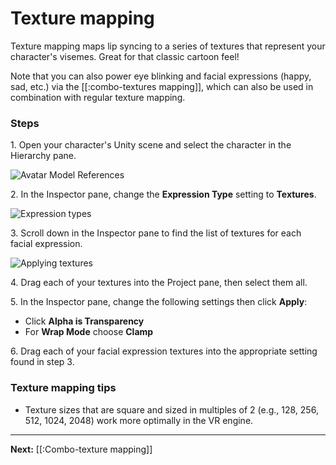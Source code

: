 # Texture mapping

Texture mapping maps lip syncing to a series of textures that represent your character's visemes. Great for that classic cartoon feel!

Note that you can also power eye blinking and facial expressions (happy, sad, etc.) via the [[:combo-textures mapping]], which can also be used in combination with regular texture mapping.

### Steps

1\. Open your character's Unity scene and select the character in the Hierarchy pane.

![Avatar Model References](https://www.flipsidexr.com/files/docs/screenshots/avatar-model-references.png)

2\. In the Inspector pane, change the **Expression Type** setting to **Textures**.

![Expression types](https://www.flipsidexr.com/files/docs/screenshots/expression-types.png)

3\. Scroll down in the Inspector pane to find the list of textures for each facial expression.

![Applying textures](https://www.flipsidexr.com/files/docs/screenshots/applying-textures.png)

4\. Drag each of your textures into the Project pane, then select them all.

5\. In the Inspector pane, change the following settings then click **Apply**:

* Click **Alpha is Transparency**
* For **Wrap Mode** choose **Clamp**

6\. Drag each of your facial expression textures into the appropriate setting found in step 3.

### Texture mapping tips

* Texture sizes that are square and sized in multiples of 2 (e.g., 128, 256, 512, 1024, 2048) work more optimally in the VR engine.

---

**Next:** [[:Combo-texture mapping]]
